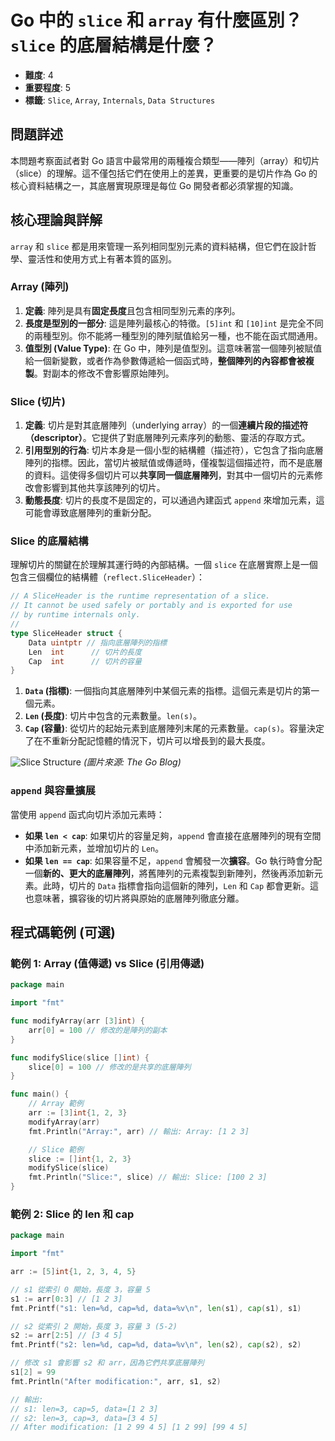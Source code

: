 # Go 中的 `slice` 和 `array` 有什麼區別？`slice` 的底層結構是什麼？

- **難度**: 4
- **重要程度**: 5
- **標籤**: `Slice`, `Array`, `Internals`, `Data Structures`

## 問題詳述

本問題考察面試者對 Go 語言中最常用的兩種複合類型——陣列（array）和切片（slice）的理解。這不僅包括它們在使用上的差異，更重要的是切片作為 Go 的核心資料結構之一，其底層實現原理是每位 Go 開發者都必須掌握的知識。

## 核心理論與詳解

`array` 和 `slice` 都是用來管理一系列相同型別元素的資料結構，但它們在設計哲學、靈活性和使用方式上有著本質的區別。

### Array (陣列)

1.  **定義**: 陣列是具有**固定長度**且包含相同型別元素的序列。
2.  **長度是型別的一部分**: 這是陣列最核心的特徵。`[5]int` 和 `[10]int` 是完全不同的兩種型別。你不能將一種型別的陣列賦值給另一種，也不能在函式間通用。
3.  **值型別 (Value Type)**: 在 Go 中，陣列是值型別。這意味著當一個陣列被賦值給一個新變數，或者作為參數傳遞給一個函式時，**整個陣列的內容都會被複製**。對副本的修改不會影響原始陣列。

### Slice (切片)

1.  **定義**: 切片是對其底層陣列（underlying array）的一個**連續片段的描述符（descriptor）**。它提供了對底層陣列元素序列的動態、靈活的存取方式。
2.  **引用型別的行為**: 切片本身是一個小型的結構體（描述符），它包含了指向底層陣列的指標。因此，當切片被賦值或傳遞時，僅複製這個描述符，而不是底層的資料。這使得多個切片可以**共享同一個底層陣列**，對其中一個切片的元素修改會影響到其他共享該陣列的切片。
3.  **動態長度**: 切片的長度不是固定的，可以通過內建函式 `append` 來增加元素，這可能會導致底層陣列的重新分配。

### Slice 的底層結構

理解切片的關鍵在於理解其運行時的內部結構。一個 `slice` 在底層實際上是一個包含三個欄位的結構體（`reflect.SliceHeader`）：

```go
// A SliceHeader is the runtime representation of a slice.
// It cannot be used safely or portably and is exported for use
// by runtime internals only.
//
type SliceHeader struct {
	Data uintptr // 指向底層陣列的指標
	Len  int      // 切片的長度
	Cap  int      // 切片的容量
}
```

1.  **`Data` (指標)**: 一個指向其底層陣列中某個元素的指標。這個元素是切片的第一個元素。
2.  **`Len` (長度)**: 切片中包含的元素數量。`len(s)`。
3.  **`Cap` (容量)**: 從切片的起始元素到底層陣列末尾的元素數量。`cap(s)`。容量決定了在不重新分配記憶體的情況下，切片可以增長到的最大長度。

![Slice Structure](https://blog.golang.org/go-slices-usage-and-internals/slice.png)
*(圖片來源: The Go Blog)*

### `append` 與容量擴展

當使用 `append` 函式向切片添加元素時：

-   **如果 `len < cap`**: 如果切片的容量足夠，`append` 會直接在底層陣列的現有空間中添加新元素，並增加切片的 `Len`。
-   **如果 `len == cap`**: 如果容量不足，`append` 會觸發一次**擴容**。Go 執行時會分配一個**新的、更大的底層陣列**，將舊陣列的元素複製到新陣列，然後再添加新元素。此時，切片的 `Data` 指標會指向這個新的陣列，`Len` 和 `Cap` 都會更新。這也意味著，擴容後的切片將與原始的底層陣列徹底分離。

## 程式碼範例 (可選)

### 範例 1: Array (值傳遞) vs Slice (引用傳遞)

```go
package main

import "fmt"

func modifyArray(arr [3]int) {
	arr[0] = 100 // 修改的是陣列的副本
}

func modifySlice(slice []int) {
	slice[0] = 100 // 修改的是共享的底層陣列
}

func main() {
	// Array 範例
	arr := [3]int{1, 2, 3}
	modifyArray(arr)
	fmt.Println("Array:", arr) // 輸出: Array: [1 2 3]

	// Slice 範例
	slice := []int{1, 2, 3}
	modifySlice(slice)
	fmt.Println("Slice:", slice) // 輸出: Slice: [100 2 3]
}
```

### 範例 2: Slice 的 len 和 cap

```go
package main

import "fmt"

arr := [5]int{1, 2, 3, 4, 5}

// s1 從索引 0 開始，長度 3，容量 5
s1 := arr[0:3] // [1 2 3]
fmt.Printf("s1: len=%d, cap=%d, data=%v\n", len(s1), cap(s1), s1)

// s2 從索引 2 開始，長度 3，容量 3 (5-2)
s2 := arr[2:5] // [3 4 5]
fmt.Printf("s2: len=%d, cap=%d, data=%v\n", len(s2), cap(s2), s2)

// 修改 s1 會影響 s2 和 arr，因為它們共享底層陣列
s1[2] = 99
fmt.Println("After modification:", arr, s1, s2)

// 輸出:
// s1: len=3, cap=5, data=[1 2 3]
// s2: len=3, cap=3, data=[3 4 5]
// After modification: [1 2 99 4 5] [1 2 99] [99 4 5]
```
